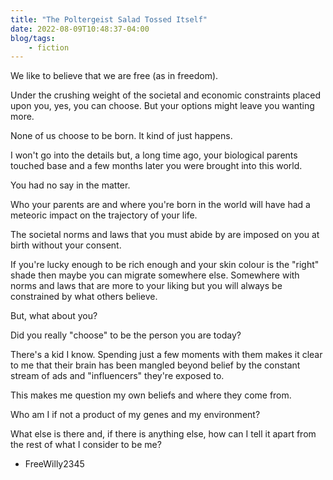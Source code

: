 ```yaml
---
title: "The Poltergeist Salad Tossed Itself"
date: 2022-08-09T10:48:37-04:00
blog/tags:
    - fiction
---
```

We like to believe that we are free (as in freedom).

Under the crushing weight of the societal and economic constraints placed upon you, yes, you can choose. But your options might leave you wanting more.

None of us choose to be born. It kind of just happens.

I won't go into the details but, a long time ago, your biological parents touched base and a few months later you were brought into this world.

You had no say in the matter.

Who your parents are and where you're born in the world will have had a meteoric impact on the trajectory of your life.

The societal norms and laws that you must abide by are imposed on you at birth without your consent.

If you're lucky enough to be rich enough and your skin colour is the "right" shade then maybe you can migrate somewhere else. Somewhere with norms and laws that are more to your liking but you will always be constrained by what others believe.

But, what about you?

Did you really "choose" to be the person you are today?

There's a kid I know. Spending just a few moments with them makes it clear to me that their brain has been mangled beyond belief by the constant stream of ads and "influencers" they're exposed to.

This makes me question my own beliefs and where they come from.

Who am I if not a product of my genes and my environment?

What else is there and, if there is anything else, how can I tell it apart from the rest of what I consider to be me?

- FreeWilly2345
